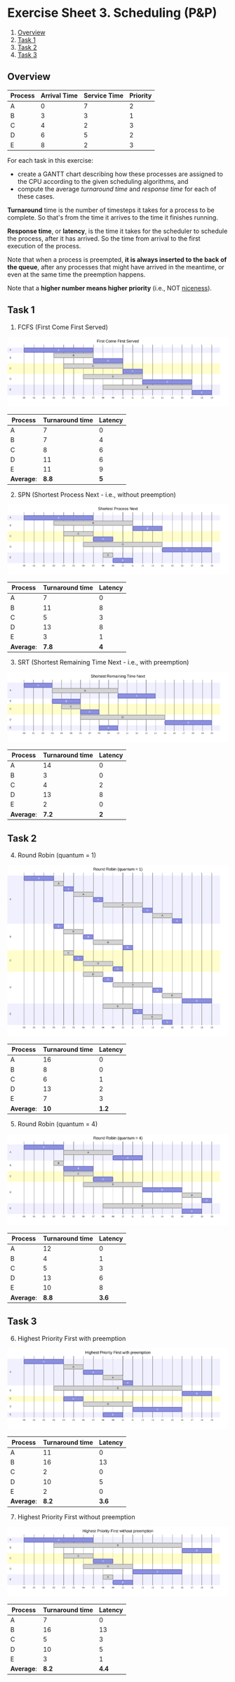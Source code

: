 # Exercise Sheet 3. Scheduling (P&P)

<!-- TOC depthFrom:2 depthTo:6 withLinks:1 updateOnSave:1 orderedList:1 -->

1. [Overview](#overview)
2. [Task 1](#task-1)
3. [Task 2](#task-2)
4. [Task 3](#task-3)

<!-- /TOC -->

<!-- https://mermaid-js.github.io/mermaid-live-editor -->

## Overview

| Process | Arrival Time | Service Time | Priority |
| ------- | ------------ | ------------ | -------- |
| A       | 0            | 7            | 2        |
| B       | 3            | 3            | 1        |
| C       | 4            | 2            | 3        |
| D       | 6            | 5            | 2        |
| E       | 8            | 2            | 3        |

For each task in this exercise:

- create a GANTT chart describing how these processes are assigned to the CPU
  according to the given scheduling algorithms, and
- compute the average _turnaround time_ and _response time_ for each of these
  cases.

__Turnaround__ time is the number of timesteps it takes for a process to be complete. So that's from the time it arrives to the time it finishes running.

__Response time__, or __latency__, is the time it takes for the scheduler to schedule the process, after it has arrived. So the time from arrival to the first execution of the process.

Note that when a process is preempted, **it is always inserted to the back of
the queue**, after any processes that might have arrived in the meantime, or even at the same time the preemption happens.

Note that a **higher number means higher priority**
(i.e., NOT [niceness](<https://en.wikipedia.org/wiki/Nice_(Unix)>)).

## Task 1

1. FCFS (First Come First Served)

![](./resources/1.svg)

<!---
gantt
	axisformat %M

  title First Come First Served

  section A
  A: a1, 2010-10-20 00:00, 7m

  section B
  B: done, b1, 2010-10-20 00:03, 4m
  B: b2, after b1, 3m

  section C
  C: done, c1, 2010-10-20 00:04, 6m
  C: c2, after c1, 2m

  section D
  D: done, d1, 2010-10-20 00:06, 6m
  D: d2, after d1, 5m

  section E
  E: done, e1, 2010-10-20 00:08, 9m
  E: e2, after e1, 2m
-->

| Process      | Turnaround time | Latency |
| ------------ | --------------- | --------|
| A            | 7               | 0       |
| B            | 7               | 4       |
| C            | 8               | 6       |
| D            | 11              | 6       |
| E            | 11              | 9       |
| **Average**: | **8.8**         | **5**   |

2. SPN (Shortest Process Next - i.e., without preemption)

![](./resources/2.svg)

<!---
gantt
	axisformat %M

  title Shortest Process Next

  section A
  A: a1, 2010-10-20 00:00, 7m

  section B
  B: done, b1, 2010-10-20 00:03,8m
  B: b2, after e2, 3m

  section C
  C: done, c1, 2010-10-20 00:04, 3m
  C: c2, after c1, 2m

  section D
  D: done, d1, 2010-10-20 00:06, 8m
  D: d2, after d1, 5m

  section E
  E: done, e1, 2010-10-20 00:08, 1m
  E: e2, after e1, 2m
-->

| Process      | Turnaround time | Latency |
| ------------ | --------------- | --------|
| A            | 7               | 0       |
| B            | 11              | 8       |
| C            | 5               | 3       |
| D            | 13              | 8       |
| E            | 3               | 1       |
| **Average**: | **7.8**         | **4**   |

3. SRT (Shortest Remaining Time Next - i.e., with preemption)

![](./resources/3.svg)

<!---
gantt
	axisformat %M

  title Shortest Remaining Time Next

  section A
  A: a1, 2010-10-20 00:00, 3m
  A: done, a2, after a1, 7m
  A: a3, after e1, 4m

  section B
  B: b1, 2010-10-20 00:03, 3m

  section C
  C: done, c1, 2010-10-20 00:04, 2m
  C: c2, after c1, 2m

  section D
  D: done, d1, 2010-10-20 00:06, 9m
  D: d2, after d1, 5m

  section E
  E: e1, 2010-10-20 00:08, 2m
-->

| Process      | Turnaround time | Latency |
| ------------ | --------------- | --------|
| A            | 14              | 0       |
| B            | 3               | 0       |
| C            | 4               | 2       |
| D            | 13              | 8       |
| E            | 2               | 0       |
| **Average**: | **7.2**         | **2**   |

## Task 2

4. Round Robin (quantum = 1)

![](./resources/4.svg)

<!---
gantt
	axisformat %M

  title Round Robin (quantum = 1)

  section A
  A: a1, 2010-10-20 00:00, 3m
  A: done, a2, after a1, 1m
  A: a3, after a2, 1m
  A: done, a4, after a3, 2m
  A: a5, after a4, 1m
  A: done, a6, after a5, 4m
  A: a7, after a6, 1m
  A: done, a8, after a7, 2m
  A: a9, after a8, 1m

  section B
  B: b1, 2010-10-20 00:03, 1m
  B: done, b2, after b1, 2m
  B: b3, after b2, 1m
  B: done, b4, after b3, 3m
  B: b5, after b4, 1m

  section C
  C: done, c1, 2010-10-20 00:04, 1m
  C: c2, after c1, 1m
  C: done, c3, after c2, 3m
  C: c4, after c3, 1m

  section D
  D: done, d1, 2010-10-20 00:06, 2m
  D: d2, after d1, 1m
  D: done, d3, after d2, 4m
  D: d4, after d3, 1m
  D: done, d5, after d4, 2m
  D: d6, after d5, 3m

  section E
  E: done, e1, 2010-10-20 00:08, 3m
  E: e2, after e1, 1m
  E: done, e3, after e2, 2m
  E: e4, after e3, 1m
-->

| Process      | Turnaround time | Latency |
| ------------ | --------------- | --------|
| A            | 16              | 0       |
| B            | 8               | 0       |
| C            | 6               | 1       |
| D            | 13              | 2       |
| E            | 7               | 3       |
| **Average**: | **10**          | **1.2** |

5. Round Robin (quantum = 4)

![](./resources/5.svg)

<!---
gantt
	axisformat %M

  title Round Robin (quantum = 4)

  section A
  A: a1, 2010-10-20 00:00, 4m
  A: done, a2, after a1, 5m
  A: a3, after a2, 3m

  section B
  B: done, b1, 2010-10-20 00:03, 1m
  B: b2, after b1, 3m

  section C
  C: done, c1, 2010-10-20 00:04, 3m
  C: c2, after c1, 2m

  section D
  D: done, d1, 2010-10-20 00:06, 6m
  D: d2, after d1, 4m
  D: done, d3, after d2, 2m
  D: d4, after d3, 1m

  section E
  E: done, e1, 2010-10-20 00:08, 8m
  E: e2, after e1, 2m
-->

| Process      | Turnaround time | Latency |
| ------------ | --------------- | --------|
| A            | 12              | 0       |
| B            | 4               | 1       |
| C            | 5               | 3       |
| D            | 13              | 6       |
| E            | 10              | 8       |
| **Average**: | **8.8**         | **3.6** |

## Task 3

6. Highest Priority First with preemption

![](./resources/6.svg)

<!---
gantt
	axisformat %M

  title Highest Priority First with preemption

  section A
  A: a1, 2010-10-20 00:00, 4m
  A: done, a2, after a1, 2m
  A: a3, after a2, 2m
  A: done, a4, after a3, 2m
  A: a5, after a4, 1m

  section B
  B: done, b1, 2010-10-20 00:03, 13m
  B: b2, after b1, 3m

  section C
  C: c1, 2010-10-20 00:04, 2m

  section D
  D: done, d1, 2010-10-20 00:06, 5m
  D: d2, after d1, 5m

  section E
  E: e1, 2010-10-20 00:08, 2m
-->

| Process      | Turnaround time | Latency |
| ------------ | --------------- | --------|
| A            | 11              | 0       |
| B            | 16              | 13      |
| C            | 2               | 0       |
| D            | 10              | 5       |
| E            | 2               | 0       |
| **Average**: | **8.2**         | **3.6** |

7. Highest Priority First without preemption

![](./resources/7.svg)

<!---
gantt
	axisformat %M

  title Highest Priority First without preemption

  section A
  A: a1, 2010-10-20 00:00, 7m

  section B
  B: done, b1, 2010-10-20 00:03, 13m
  B: b2, after b1, 3m

  section C
  C: done, c1, 2010-10-20 00:04, 3m
  C: c2, after c1, 2m

  section D
  D: done, d1, 2010-10-20 00:06, 5m
  D: d2, after d1, 5m

  section E
  E: done, e1, 2010-10-20 00:08, 1m
  E: e2, after e1, 2m
-->

| Process      | Turnaround time | Latency |
| ------------ | --------------- | --------|
| A            | 7               | 0       |
| B            | 16              | 13      |
| C            | 5               | 3       |
| D            | 10              | 5       |
| E            | 3               | 1       |
| **Average**: | **8.2**         | **4.4** |
